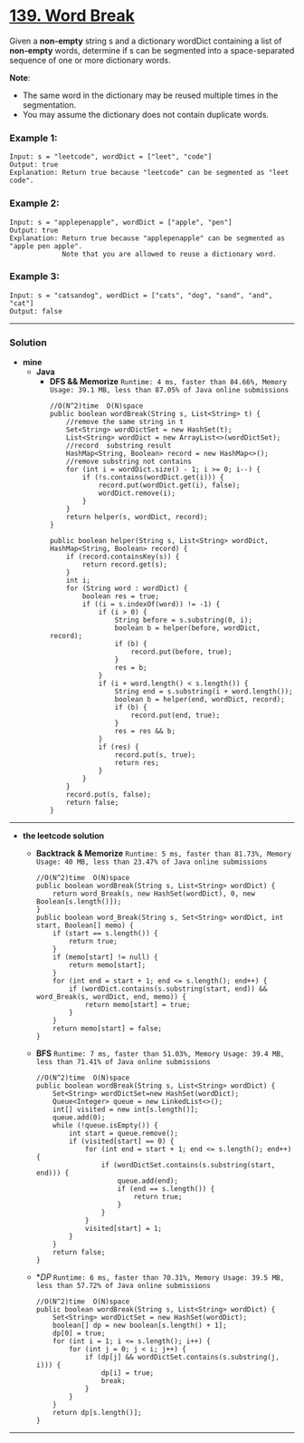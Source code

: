 # [139. Word Break](https://leetcode.com/problems/word-break/)

Given a **non-empty** string s and a dictionary wordDict containing a list of **non-empty** words, determine if s can be segmented into a space-separated sequence of one or more dictionary words.

**Note**:
* The same word in the dictionary may be reused multiple times in the segmentation.
* You may assume the dictionary does not contain duplicate words.


### Example 1:
```
Input: s = "leetcode", wordDict = ["leet", "code"]
Output: true
Explanation: Return true because "leetcode" can be segmented as "leet code".
```

### Example 2:
```
Input: s = "applepenapple", wordDict = ["apple", "pen"]
Output: true
Explanation: Return true because "applepenapple" can be segmented as "apple pen apple".
             Note that you are allowed to reuse a dictionary word.
```

### Example 3:
```
Input: s = "catsandog", wordDict = ["cats", "dog", "sand", "and", "cat"]
Output: false
```

---


### Solution
* **mine**
  * **Java**
    * **DFS && Memorize** `Runtime: 4 ms, faster than 84.66%, Memory Usage: 39.1 MB, less than 87.05% of Java online submissions`
      ```
      //O(N^2)time  O(N)space
      public boolean wordBreak(String s, List<String> t) {
          //remove the same string in t
          Set<String> wordDictSet = new HashSet(t);
          List<String> wordDict = new ArrayList<>(wordDictSet);
          //record  substring result
          HashMap<String, Boolean> record = new HashMap<>();
          //remove substring not contains
          for (int i = wordDict.size() - 1; i >= 0; i--) {
              if (!s.contains(wordDict.get(i))) {
                  record.put(wordDict.get(i), false);
                  wordDict.remove(i);
              }
          }
          return helper(s, wordDict, record);
      }

      public boolean helper(String s, List<String> wordDict, HashMap<String, Boolean> record) {
          if (record.containsKey(s)) {
              return record.get(s);
          }
          int i;
          for (String word : wordDict) {
              boolean res = true;
              if ((i = s.indexOf(word)) != -1) {
                  if (i > 0) {
                      String before = s.substring(0, i);
                      boolean b = helper(before, wordDict, record);
                      if (b) {
                          record.put(before, true);
                      }
                      res = b;
                  }
                  if (i + word.length() < s.length()) {
                      String end = s.substring(i + word.length());
                      boolean b = helper(end, wordDict, record);
                      if (b) {
                          record.put(end, true);
                      }
                      res = res && b;
                  }
                  if (res) {
                      record.put(s, true);
                      return res;
                  }
              }
          }
          record.put(s, false);
          return false;
      }
      ```
  
  
---


* **the leetcode solution**
  * **Backtrack & Memorize** `Runtime: 5 ms, faster than 81.73%, Memory Usage: 40 MB, less than 23.47% of Java online submissions`
    ```
    //O(N^2)time  O(N)space
    public boolean wordBreak(String s, List<String> wordDict) {
        return word_Break(s, new HashSet(wordDict), 0, new Boolean[s.length()]);
    }
    public boolean word_Break(String s, Set<String> wordDict, int start, Boolean[] memo) {
        if (start == s.length()) {
            return true;
        }
        if (memo[start] != null) {
            return memo[start];
        }
        for (int end = start + 1; end <= s.length(); end++) {
            if (wordDict.contains(s.substring(start, end)) && word_Break(s, wordDict, end, memo)) {
                return memo[start] = true;
            }
        }
        return memo[start] = false;
    }
    ```
    
  * **BFS** `Runtime: 7 ms, faster than 51.03%, Memory Usage: 39.4 MB, less than 71.41% of Java online submissions`
    ```
    //O(N^2)time  O(N)space
    public boolean wordBreak(String s, List<String> wordDict) {
        Set<String> wordDictSet=new HashSet(wordDict);
        Queue<Integer> queue = new LinkedList<>();
        int[] visited = new int[s.length()];
        queue.add(0);
        while (!queue.isEmpty()) {
            int start = queue.remove();
            if (visited[start] == 0) {
                for (int end = start + 1; end <= s.length(); end++) {
                    if (wordDictSet.contains(s.substring(start, end))) {
                        queue.add(end);
                        if (end == s.length()) {
                            return true;
                        }
                    }
                }
                visited[start] = 1;
            }
        }
        return false;
    }
    ```

  * **DP* `Runtime: 6 ms, faster than 70.31%, Memory Usage: 39.5 MB, less than 57.72% of Java online submissions`
    ```
    //O(N^2)time  O(N)space
    public boolean wordBreak(String s, List<String> wordDict) {
        Set<String> wordDictSet = new HashSet(wordDict);
        boolean[] dp = new boolean[s.length() + 1];
        dp[0] = true;
        for (int i = 1; i <= s.length(); i++) {
            for (int j = 0; j < i; j++) {
                if (dp[j] && wordDictSet.contains(s.substring(j, i))) {
                    dp[i] = true;
                    break;
                }
            }
        }
        return dp[s.length()];
    }
    ```


----
